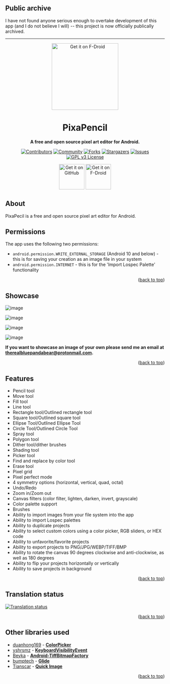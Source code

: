 ## Public archive
I have not found anyone serious enough to overtake development of this app (and I do not believe I will) -- this project is now officially publically archived. 

---


<a name="readme-top"></a>

<div align="center">
<img src="https://user-images.githubusercontent.com/50536495/170400421-0c3a1711-4484-42b1-995b-ee0095c3c7cb.png" width = "210" height = "210" alt="Get it on F-Droid"/>
  <h1>PixaPencil</h1>
  <p><b>A free and open source pixel art editor for Android.</b><br>

[![Contributors][contributors-shield]][contributors-url]
[![Community][community-shield]][community-url]
[![Forks][forks-shield]][forks-url]
[![Stargazers][stars-shield]][stars-url]
[![Issues][issues-shield]][issues-url]
[![GPL v3 License][license-shield]][license-url]

[<img src="https://github.com/machiav3lli/oandbackupx/blob/034b226cea5c1b30eb4f6a6f313e4dadcbb0ece4/badge_github.png" alt="Get it on GitHub" height="80">](https://github.com/therealbluepandabear/PixaPencil/releases/latest)
[<img src="https://fdroid.gitlab.io/artwork/badge/get-it-on.png" alt="Get it on F-Droid" height="80">](https://f-droid.org/en/packages/com.therealbluepandabear.pixapencil/)
</div>

## About

PixaPecil is a free and open source pixel art editor for Android.

## Permissions

The app uses the following two permissions:

- `android.permission.WRITE_EXTERNAL_STORAGE` (Android 10 and below) - this is for saving your creation as an image file in your system
- `android.permission.INTERNET` - this is for the 'Import Lospec Palette' functionality

<p align="right">(<a href="#readme-top">back to top</a>)</p>

## Showcase

![image](https://user-images.githubusercontent.com/50536495/185532689-9dda1172-8214-467f-8616-e9e1fe890c1b.jpg)

![image](https://user-images.githubusercontent.com/50536495/174204673-71da804b-3d83-4d96-91f5-821583aa7543.png)

![image](https://user-images.githubusercontent.com/50536495/174204000-bf8a2b63-517f-40c4-ba96-4726061b9270.png)

![image](https://user-images.githubusercontent.com/50536495/174217529-14c05774-6829-42cf-8163-cd7da436d45c.png)


**If you want to showcase an image of your own please send me an email at therealbluepandabear@protonmail.com.**

<p align="right">(<a href="#readme-top">back to top</a>)</p>

## Features

- Pencil tool
- Move tool
- Fill tool 
- Line tool
- Rectangle tool/Outlined rectangle tool
- Square tool/Outlined square tool
- Ellipse Tool/Outlined Ellipse Tool
- Circle Tool/Outlined Circle Tool
- Spray tool
- Polygon tool
- Dither tool/dither brushes
- Shading tool
- Picker tool
- Find and replace by color tool
- Erase tool
- Pixel grid
- Pixel perfect mode
- 4 symmetry options (horizontal, vertical, quad, octal) 
- Undo/Redo
- Zoom in/Zoom out
- Canvas filters (color filter, lighten, darken, invert, grayscale)
- Color palette support
- Brushes
- Ability to import images from your file system into the app
- Ability to import Lospec palettes
- Ability to duplicate projects
- Ability to select custom colors using a color picker, RGB sliders, or HEX code
- Ability to unfavorite/favorite projects
- Ability to export projects to PNG/JPG/WEBP/TIFF/BMP
- Ability to rotate the canvas 90 degrees clockwise and anti-clockwise, as well as 180 degrees
- Ability to flip your projects horizontally or vertically
- Ability to save projects in background

<p align="right">(<a href="#readme-top">back to top</a>)</p>

## Translation status

<a href="https://hosted.weblate.org/engage/pixapencil/">
<img src="https://hosted.weblate.org/widgets/pixapencil/-/open-graph.png" alt="Translation status" />
</a>

<p align="right">(<a href="#readme-top">back to top</a>)</p>

## Other libraries used
- [duanhong169](https://github.com/duanhong169) - **[ColorPicker](https://github.com/duanhong169/ColorPicker)**
- [yshrsmz](https://github.com/yshrsmz) - **[KeyboardVisibilityEvent](https://github.com/yshrsmz/KeyboardVisibilityEvent)** 
- [Beyka](https://github.com/Beyka) - **[Android-TiffBitmapFactory](https://github.com/Beyka/Android-TiffBitmapFactory)**
- [bumptech](https://github.com/bumptech) - **[Glide](https://github.com/bumptech/glide)**
- [Tianscar](https://github.com/Tianscar) - **[Quick Image](https://github.com/Tianscar/quickimage)** 

<p align="right">(<a href="#readme-top">back to top</a>)</p>

[contributors-shield]: https://img.shields.io/github/contributors/therealbluepandabear/PixaPencil.svg?style=for-the-badge
[contributors-url]: https://github.com/therealbluepandabear/PixaPencil/graphs/contributors
[community-shield]: https://img.shields.io/discord/958580428221067315.svg?style=for-the-badge
[community-url]: https://discord.com/invite/Ytm7WBMNz9
[forks-shield]: https://img.shields.io/github/forks/therealbluepandabear/PixaPencil.svg?style=for-the-badge
[forks-url]: https://github.com/therealbluepandabear/PixaPencil/network/members
[stars-shield]: https://img.shields.io/github/stars/therealbluepandabear/PixaPencil.svg?style=for-the-badge
[stars-url]: https://github.com/therealbluepandabear/PixaPencil/stargazers
[issues-shield]: https://img.shields.io/github/issues/therealbluepandabear/PixaPencil.svg?style=for-the-badge
[issues-url]: https://github.com/therealbluepandabear/PixaPencil/issues
[license-shield]: https://img.shields.io/github/license/therealbluepandabear/PixaPencil.svg?style=for-the-badge
[license-url]: https://github.com/therealbluepandabear/PixaPencil/blob/master/LICENSE.txt
